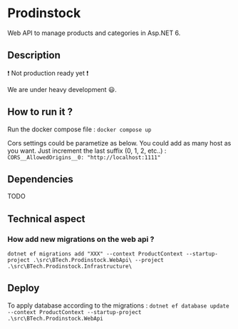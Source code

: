 # Prodinstock
Web API to manage products and categories in Asp.NET 6.

## Description
:exclamation: Not production ready yet :exclamation:

We are under heavy development :smiley:.

## How to run it ?
Run the docker compose file :
``docker compose up``

Cors settings could be parametize as below. You could add as many host as you want. Just increment the last suffix (0, 1, 2, etc..) :
``CORS__AllowedOrigins__0: "http://localhost:1111" ``

## Dependencies
TODO

## Technical aspect
### How add new migrations on the web api ?
``dotnet ef migrations add "XXX" --context ProductContext --startup-project .\src\BTech.Prodinstock.WebApi\ --project .\src\BTech.Prodinstock.Infrastructure\``

## Deploy
To apply database according to the migrations :
``dotnet ef database update --context ProductContext --startup-project .\src\BTech.Prodinstock.WebApi``

